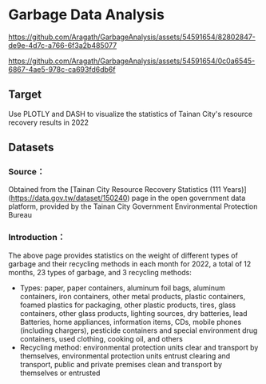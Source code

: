 # Garbage Data Analysis


https://github.com/Aragath/GarbageAnalysis/assets/54591654/82802847-de9e-4d7c-a766-6f3a2b485077


https://github.com/Aragath/GarbageAnalysis/assets/54591654/0c0a6545-6867-4ae5-978c-ca693fd6db6f



## Target
Use PLOTLY and DASH to visualize the statistics of Tainan City's resource recovery results in 2022

## Datasets
### Source：
Obtained from the [Tainan City Resource Recovery Statistics (111 Years)] (https://data.gov.tw/dataset/150240) page in the open government data platform, provided by the Tainan City Government Environmental Protection Bureau

### Introduction：
The above page provides statistics on the weight of different types of garbage and their recycling methods in each month for 2022, a total of 12 months, 23 types of garbage, and 3 recycling methods:
* Types: paper, paper containers, aluminum foil bags, aluminum containers, iron containers, other metal products, plastic containers, foamed plastics for packaging, other plastic products, tires, glass containers, other glass products, lighting sources, dry batteries, lead Batteries, home appliances, information items, CDs, mobile phones (including chargers), pesticide containers and special environment drug containers, used clothing, cooking oil, and others
* Recycling method: environmental protection units clear and transport by themselves, environmental protection units entrust clearing and transport, public and private premises clean and transport by themselves or entrusted
